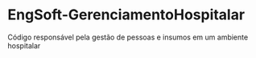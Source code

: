 # EngSoft-GerenciamentoHospitalar
Código responsável pela gestão de pessoas e insumos em um ambiente hospitalar
